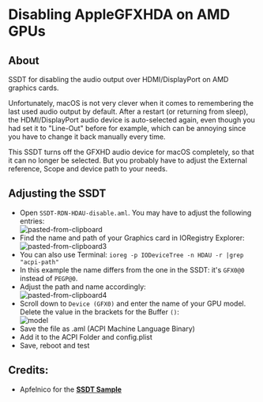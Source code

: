 # Disabling AppleGFXHDA on AMD GPUs

## About
SSDT for disabling the audio output over HDMI/DisplayPort on AMD graphics cards.

Unfortunately, macOS is not very clever when it comes to remembering the last used audio output by default. After a restart (or returning from sleep), the HDMI/DisplayPort audio device is auto-selected again, even though you had set it to "Line-Out" before for example, which can be annoying since you have to change it back manually every time.

This SSDT turns off the GFXHD audio device for macOS completely, so that it can no longer be selected. But you probably have to adjust the External reference, Scope and device path to your needs.

## Adjusting the SSDT
- Open `SSDT-RDN-HDAU-disable.aml`. You may have to adjust the following entries:</br>
	![pasted-from-clipboard](https://user-images.githubusercontent.com/76865553/139533192-c23d384b-89b6-428e-a73d-f889df903930.png)
- Find the name and path of your Graphics card in IORegistry Explorer:</br>
	![pasted-from-clipboard3](https://user-images.githubusercontent.com/76865553/139533202-9f11d658-07c0-4ab1-8e52-531475ca9f9c.png)
- You can also use Terminal: `ioreg -p IODeviceTree -n HDAU -r |grep "acpi-path"`
- In this example the name differs from the one in the SSDT: it's `GFX0@0` instead of `PEGP@0`.
- Adjust the path and name accordingly:</br>
	![pasted-from-clipboard4](https://user-images.githubusercontent.com/76865553/139533216-157b1461-94e8-4957-b5a6-551d54719f7a.png)
- Scroll down to `Device (GFX0)` and enter the name of your GPU model. Delete the value in the brackets for the Buffer `()`:</br>
	![model](https://user-images.githubusercontent.com/76865553/139533226-0ae045b0-695d-4394-9ebb-946578985a16.png)
- Save the file as .aml (ACPI Machine Language Binary)
- Add it to the ACPI Folder and config.plist
- Save, reboot and test

## Credits:
- Apfelnico for the [**SSDT Sample**](https://www.hackintosh-forum.de/forum/thread/55014-hdmi-audio-mittels-ssdt-entfernen-radeon-vii/?postID=721986#post721986)
